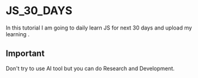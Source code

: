 # JS_30_DAYS

In this tutorial I am going to daily learn JS for next 30 days and upload my learning .

## Important 

Don't try to use AI tool but you can do Research and Development.
